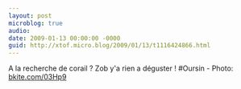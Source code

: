 ```yaml
---
layout: post
microblog: true
audio: 
date: 2009-01-13 00:00:00 -0000
guid: http://xtof.micro.blog/2009/01/13/t1116424866.html
---
```

A la recherche de corail ? Zob y'a rien a déguster ! #Oursin - Photo: [bkite.com/03Hp9](http://bkite.com/03Hp9)
